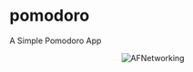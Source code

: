 # pomodoro
A Simple Pomodoro App

<p align="center" >
  <img src="https://www.dropbox.com/s/57hv17a1diy9yh9/Screen%20Shot%202016-01-15%20at%203.24.25%20PM.png" alt="AFNetworking" title="AFNetworking">
</p>

